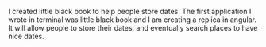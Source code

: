 I created little black book to help people store dates. The first application I wrote in terminal was little black book and I am creating a replica in angular. It will allow people to store their dates, and eventually search places to have nice dates.
